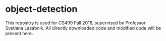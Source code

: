 # object-detection
This repositry is used for CS499 Fall 2016, supervised by Professor Svetlana Lazabnik. All directly downloaded code and modified code will be present here.
